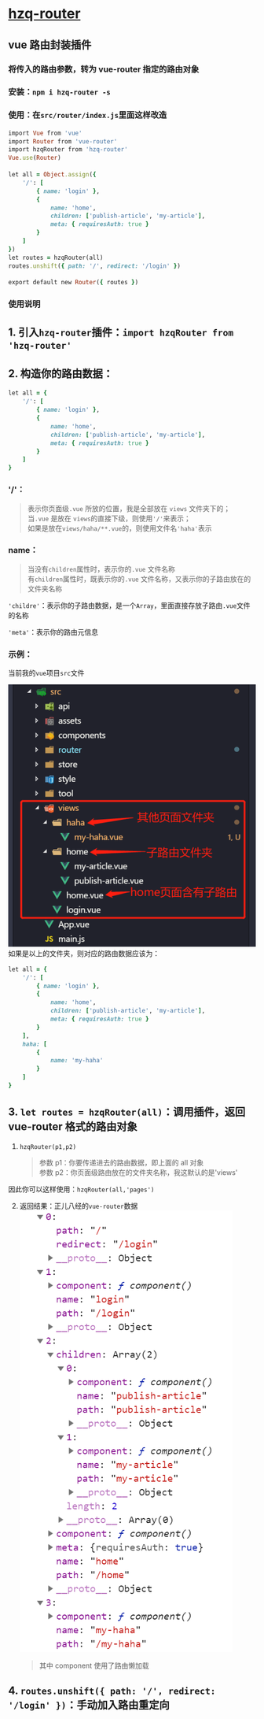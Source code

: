# [hzq-router](<(https://github.com/MrHzq/hzq-router)>)

## vue 路由封装插件

### 将传入的路由参数，转为 vue-router 指定的路由对象

### 安装：`npm i hzq-router -s`

### 使用：在`src/router/index.js`里面这样改造

```ruby
import Vue from 'vue'
import Router from 'vue-router'
import hzqRouter from 'hzq-router'
Vue.use(Router)

let all = Object.assign({
    '/': [
        { name: 'login' },
        {
            name: 'home',
            children: ['publish-article', 'my-article'],
            meta: { requiresAuth: true }
        }
    ]
})
let routes = hzqRouter(all)
routes.unshift({ path: '/', redirect: '/login' })

export default new Router({ routes })
```

### 使用说明

## 1. 引入`hzq-router`插件：`import hzqRouter from 'hzq-router'`

## 2. 构造你的路由数据：

```ruby
let all = {
    '/': [
        { name: 'login' },
        {
            name: 'home',
            children: ['publish-article', 'my-article'],
            meta: { requiresAuth: true }
        }
    ]
}
```

### '/'：

> 表示你页面级`.vue` 所放的位置，我是全部放在 `views` 文件夹下的；<br>
> 当`.vue` 是放在 `views`的直接下级，则使用`'/'`来表示；<br>
> 如果是放在`views/haha/**.vue`的，则使用文件名`'haha'`表示<br>

### name：

> 当没有`children`属性时，表示你的`.vue` 文件名称<br>
> 有`children`属性时，既表示你的`.vue` 文件名称，又表示你的子路由放在的文件夹名称

`'childre'`：表示你的子路由数据，是一个`Array`，里面直接存放子路由`.vue`文件的名称<br>

`'meta'`：表示你的路由元信息<br>

### 示例：

当前我的`vue`项目`src`文件<br>

![项目截图](./路由截图.png)<br>
如果是以上的文件夹，则对应的路由数据应该为：

```ruby
let all = {
    '/': [
        { name: 'login' },
        {
            name: 'home',
            children: ['publish-article', 'my-article'],
            meta: { requiresAuth: true }
        }
    ],
    haha: [
        {
            name: 'my-haha'
        }
    ]
}
```

## 3. `let routes = hzqRouter(all)`：调用插件，返回 vue-router 格式的路由对象

1. `hzqRouter(p1,p2)`
    > 参数 p1：你要传递进去的路由数据，即上面的 all 对象<br>
    > 参数 p2：你页面级路由放在的文件夹名称，我这默认的是'views'

因此你可以这样使用：`hzqRouter(all,'pages')`

2. 返回结果：正儿八经的`vue-router`数据
   ![返回结果](./路由返回.png)
    > 其中 component 使用了路由懒加载

## 4. `routes.unshift({ path: '/', redirect: '/login' })`：手动加入路由重定向
